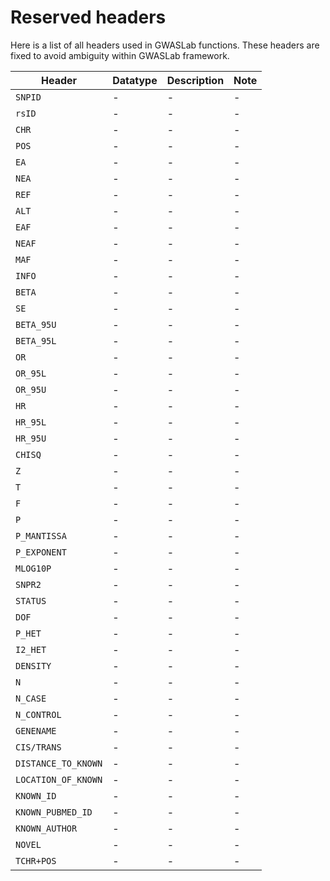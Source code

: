 # Reserved headers

Here is a list of all headers used in GWASLab functions. These headers are fixed to avoid ambiguity within GWASLab framework.


| Header              | Datatype | Description | Note |
|---------------------|----------|-------------|------|
| `SNPID`             | -        | -           | -    |
| `rsID`              | -        | -           | -    |
| `CHR`               | -        | -           | -    |
| `POS`               | -        | -           | -    |
| `EA`                | -        | -           | -    |
| `NEA`               | -        | -           | -    |
| `REF`               | -        | -           | -    |
| `ALT`               | -        | -           | -    |
| `EAF`               | -        | -           | -    |
| `NEAF`              | -        | -           | -    |
| `MAF`               | -        | -           | -    |
| `INFO`              | -        | -           | -    |
| `BETA`              | -        | -           | -    |
| `SE`                | -        | -           | -    |
| `BETA_95U`          | -        | -           | -    |
| `BETA_95L`          | -        | -           | -    |
| `OR`                | -        | -           | -    |
| `OR_95L`            | -        | -           | -    |
| `OR_95U`            | -        | -           | -    |
| `HR`                | -        | -           | -    |
| `HR_95L`            | -        | -           | -    |
| `HR_95U`            | -        | -           | -    |
| `CHISQ`             | -        | -           | -    |
| `Z`                 | -        | -           | -    |
| `T`                 | -        | -           | -    |
| `F`                 | -        | -           | -    |
| `P`                 | -        | -           | -    |
| `P_MANTISSA`        | -        | -           | -    |
| `P_EXPONENT`        | -        | -           | -    |
| `MLOG10P`           | -        | -           | -    |
| `SNPR2`             | -        | -           | -    |
| `STATUS`            | -        | -           | -    |
| `DOF`               | -        | -           | -    |
| `P_HET`             | -        | -           | -    |
| `I2_HET`            | -        | -           | -    |
| `DENSITY`           | -        | -           | -    |
| `N`                 | -        | -           | -    |
| `N_CASE`            | -        | -           | -    |
| `N_CONTROL`         | -        | -           | -    |
| `GENENAME`          | -        | -           | -    |
| `CIS/TRANS`         | -        | -           | -    |
| `DISTANCE_TO_KNOWN` | -        | -           | -    |
| `LOCATION_OF_KNOWN` | -        | -           | -    |
| `KNOWN_ID`          | -        | -           | -    |
| `KNOWN_PUBMED_ID`   | -        | -           | -    |
| `KNOWN_AUTHOR`      | -        | -           | -    |
| `NOVEL`             | -        | -           | -    |
| `TCHR+POS`          | -        | -           | -    |